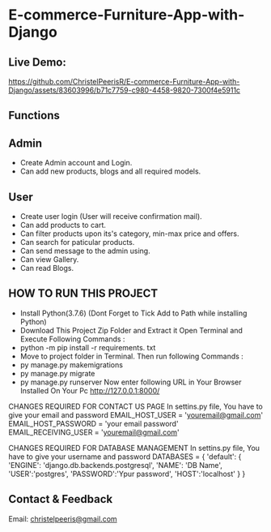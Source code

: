 # E-commerce-Furniture-App-with-Django

## Live Demo:

https://github.com/ChristelPeerisR/E-commerce-Furniture-App-with-Django/assets/83603996/b71c7759-c980-4458-9820-7300f4e5911c

## Functions

## Admin
- Create Admin account and Login.
- Can add new products, blogs and all required models.

## User
- Create user login (User will receive confirmation mail).
- Can add products to cart.
- Can filter products upon its's category, min-max price and offers.
- Can search for paticular products.
- Can send message to the admin using. 
- Can view Gallery.
- Can read Blogs.

## HOW TO RUN THIS PROJECT
- Install Python(3.7.6) (Dont Forget to Tick Add to Path while installing Python)
- Download This Project Zip Folder and Extract it
Open Terminal and Execute Following Commands :
- python -m pip install -r requirements. txt
- Move to project folder in Terminal. Then run following Commands :
- py manage.py makemigrations
- py manage.py migrate
- py manage.py runserver
Now enter following URL in Your Browser Installed On Your Pc
http://127.0.0.1:8000/

CHANGES REQUIRED FOR CONTACT US PAGE
In settins.py file, You have to give your email and password
EMAIL_HOST_USER = 'youremail@gmail.com'
EMAIL_HOST_PASSWORD = 'your email password'
EMAIL_RECEIVING_USER = 'youremail@gmail.com'

CHANGES REQUIRED FOR DATABASE MANAGEMENT
In settins.py file, You have to give your username and password
DATABASES = {
    'default': {
        'ENGINE': 'django.db.backends.postgresql',
        'NAME': 'DB Name',
        'USER':'postgres',
        'PASSWORD':'Ypur password',
        'HOST':'localhost'
    }
}

## Contact & Feedback
Email: christelpeeris@gmail.com

